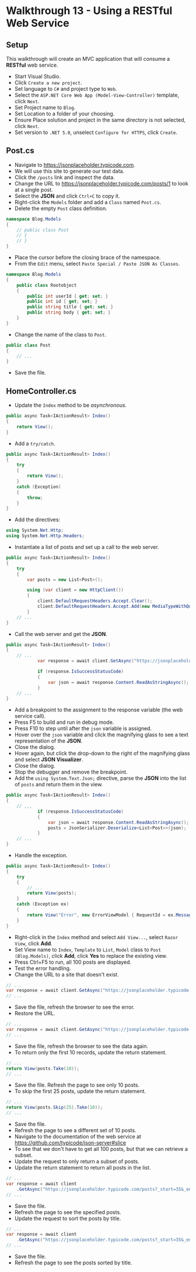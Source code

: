 # Walkthrough 13 - Using a RESTful Web Service

## Setup

This walkthrough will create an MVC application that will consume a **RESTful** web service.

- Start Visual Studio.
- Click `Create a new project`.
- Set language to `C#` and project type to `Web`.
- Select the `ASP.NET Core Web App (Model-View-Controller)` template, click `Next`.
- Set Project name to `Blog`.
- Set Location to a folder of your choosing.
- Ensure Place solution and project in the same directory is not selected, click `Next`.
- Set version to `.NET 5.0`, unselect `Configure for HTTPS`, click `Create`.

## Post.cs

- Navigate to https://jsonplaceholder.typicode.com.
- We will use this site to generate our test data.
- Click the `/posts` link and inspect the data.
- Change the URL to https://jsonplaceholder.typicode.com/posts/1 to look at a single post.
- Select the **JSON** and click `Ctrl+C` to copy it.
- Right-click the `Models` folder and add a `Class` named `Post.cs`.
- Delete the empty `Post` class definition.

```cs
namespace Blog.Models
{
    // public class Post
    // {
    // }
}
```

- Place the cursor before the closing brace of the namespace.
- From the `Edit` menu, select `Paste Special / Paste JSON As Classes`.

```cs
namespace Blog.Models
{
    public class Rootobject
    {
        public int userId { get; set; }
        public int id { get; set; }
        public string title { get; set; }
        public string body { get; set; }
    }
}
```

- Change the name of the class to `Post`.

```cs
public class Post
{
    // ...
}
```

- Save the file.

## HomeController.cs

- Update the `Index` method to be _asynchronous_.

```cs
public async Task<IActionResult> Index()
{
    return View();
}
```

- Add a `try/catch`.

```cs
public async Task<IActionResult> Index()
{
    try
    {
        return View();
    }
    catch (Exception)
    {
        throw;
    }
}
```

- Add the directives:

```cs
using System.Net.Http;
using System.Net.Http.Headers;
```

- Instantiate a list of posts and set up a call to the web server.

```cs
public async Task<IActionResult> Index()
{
    try
    {
        var posts = new List<Post>();

        using (var client = new HttpClient())
        {
            client.DefaultRequestHeaders.Accept.Clear();
            client.DefaultRequestHeaders.Accept.Add(new MediaTypeWithQualityHeaderValue("application/json"));
        }
    // ...
}
```

- Call the web server and get the **JSON**.

```cs
public async Task<IActionResult> Index()
{
    // ...
            var response = await client.GetAsync("https://jsonplaceholder.typicode.com/posts");

            if (response.IsSuccessStatusCode)
            {
                var json = await response.Content.ReadAsStringAsync();
            }
    // ...
}
```

- Add a breakpoint to the assignment to the response variable (the web service call).
- Press F5 to build and run in debug mode.
- Press F10 to step until after the `json` variable is assigned.
- Hover over the `json` variable and click the magnifying glass to see a text representation of the **JSON**.
- Close the dialog.
- Hover again, but click the drop-down to the right of the magnifying glass and select **JSON Visualizer**.
- Close the dialog.
- Stop the debugger and remove the breakpoint.
- Add the `using System.Text.Json;` directive, parse the **JSON** into the list of `posts` and return them in the view.

```cs
public async Task<IActionResult> Index()
{
    // ,,,
            if (response.IsSuccessStatusCode)
            {
                var json = await response.Content.ReadAsStringAsync();
                posts = JsonSerializer.Deserialize<List<Post>>(json);
            }
    // ...
}
```

- Handle the exception.

```cs
public async Task<IActionResult> Index()
{
    try
    {
        // ...
        return View(posts);
    }
    catch (Exception ex)
    {
        return View("Error", new ErrorViewModel { RequestId = ex.Message });
    }
}
```

- Right-click in the `Index` method and select `Add View...`, select `Razor View`, click **Add**.
- Set View name to `Index`, `Template` to `List`, `Model` class to `Post (Blog.Models)`, click **Add**, click **Yes** to replace the existing view.
- Press Ctrl+F5 to run, all 100 posts are displayed.
- Test the error handling.
- Change the URL to a site that doesn't exist.

```cs
// ...
var response = await client.GetAsync("https://jsonplaceholder.typicode.org/posts");
// ...
```

- Save the file, refresh the browser to see the error.
- Restore the URL.

```cs
// ...
var response = await client.GetAsync("https://jsonplaceholder.typicode.com/posts");
// ...
```

- Save the file, refresh the browser to see the data again.
- To return only the first 10 records, update the return statement.

```cs
// ...
return View(posts.Take(10));
// ...
```

- Save the file. Refresh the page to see only 10 posts.
- To skip the first 25 posts, update the return statement.

```cs
// ...
return View(posts.Skip(25).Take(10));
// ...
```

- Save the file.
- Refresh the page to see a different set of 10 posts.
- Navigate to the documentation of the web service at https://github.com/typicode/json-server#slice
- To see that we don't have to get all 100 posts, but that we can retrieve a subset.
- Update the request to only return a subset of posts.
- Update the return statement to return all posts in the list.

```cs
// ...
var response = await client
    .GetAsync("https://jsonplaceholder.typicode.com/posts?_start=35&_end=41");
// ...
```

- Save the file.
- Refresh the page to see the specified posts.
- Update the request to sort the posts by title.

```cs
// ...
var response = await client
    .GetAsync("https://jsonplaceholder.typicode.com/posts?_start=35&_end=41&_sort=title");
// ...
```

- Save the file.
- Refresh the page to see the posts sorted by title.
